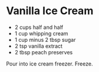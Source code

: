 # Vanilla Ice Cream

* 2 cups half and half
* 1 cup whipping cream
* 1 cup minus 2 tbsp sugar
* 2 tsp vanilla extract
* 2 tbsp peach preserves

Pour into ice cream freezer.  Freeze.
